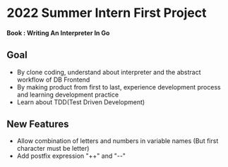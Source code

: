 # 2022 Summer Intern  First Project
#### Book : Writing An Interpreter In Go

## Goal  
* By clone coding, understand about interpreter and the abstract workflow of DB Frontend  
* By making product from first to last, experience development process and learning development practice
* Learn about TDD(Test Driven Development)

## New Features
* Allow combination of letters and numbers in variable names (But first character must be letter) 
* Add postfix expression "++" and "--"
